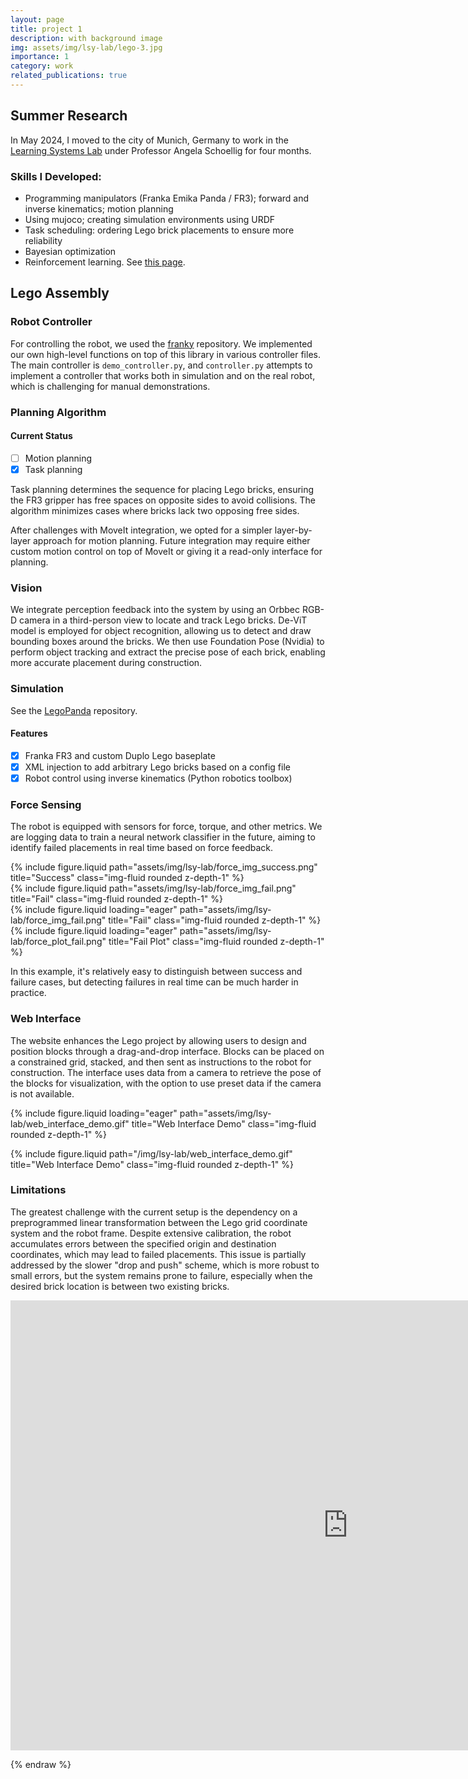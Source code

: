```yaml
---
layout: page
title: project 1
description: with background image
img: assets/img/lsy-lab/lego-3.jpg
importance: 1
category: work
related_publications: true
---
```



## Summer Research

In May 2024, I moved to the city of Munich, Germany to work in the [Learning Systems Lab](https://www.dynsyslab.org/research/) under Professor Angela Schoellig for four months.

### Skills I Developed:

- Programming manipulators (Franka Emika Panda / FR3); forward and inverse kinematics; motion planning
- Using mujoco; creating simulation environments using URDF
- Task scheduling: ordering Lego brick placements to ensure more reliability
- Bayesian optimization
- Reinforcement learning. See [this page](/projects/lsy-rl).

## Lego Assembly

### Robot Controller
For controlling the robot, we used the [franky](https://github.com/TimSchneider42/franky) repository. We implemented our own high-level functions on top of this library in various controller files. The main controller is `demo_controller.py`, and `controller.py` attempts to implement a controller that works both in simulation and on the real robot, which is challenging for manual demonstrations.

### Planning Algorithm

#### Current Status

- [ ] Motion planning
- [x] Task planning

Task planning determines the sequence for placing Lego bricks, ensuring the FR3 gripper has free spaces on opposite sides to avoid collisions. The algorithm minimizes cases where bricks lack two opposing free sides.

After challenges with MoveIt integration, we opted for a simpler layer-by-layer approach for motion planning. Future integration may require either custom motion control on top of MoveIt or giving it a read-only interface for planning.

### Vision

We integrate perception feedback into the system by using an Orbbec RGB-D camera in a third-person view to locate and track Lego bricks. De-ViT model is employed for object recognition, allowing us to detect and draw bounding boxes around the bricks. We then use Foundation Pose (Nvidia) to perform object tracking and extract the precise pose of each brick, enabling more accurate placement during construction.

### Simulation

See the [LegoPanda](https://github.com/eric-lefort/LegoPanda) repository.

#### Features

- [x] Franka FR3 and custom Duplo Lego baseplate
- [x] XML injection to add arbitrary Lego bricks based on a config file
- [x] Robot control using inverse kinematics (Python robotics toolbox)

### Force Sensing

The robot is equipped with sensors for force, torque, and other metrics. We are logging data to train a neural network classifier in the future, aiming to identify failed placements in real time based on force feedback.

<div class="row">
    <div class="col-sm-6">
        {% include figure.liquid path="assets/img/lsy-lab/force_img_success.png" title="Success" class="img-fluid rounded z-depth-1" %}
    </div>
    <div class="col-sm-6">
        {% include figure.liquid path="assets/img/lsy-lab/force_img_fail.png" title="Fail" class="img-fluid rounded z-depth-1" %}
    </div>
</div>

<div class="row">
    <div class="col-sm-6">
        {% include figure.liquid loading="eager" path="assets/img/lsy-lab/force_img_fail.png" title="Fail" class="img-fluid rounded z-depth-1" %}
    </div>
    <div class="col-sm-6">
        {% include figure.liquid loading="eager" path="assets/img/lsy-lab/force_plot_fail.png" title="Fail Plot" class="img-fluid rounded z-depth-1" %}
    </div>
</div>

In this example, it's relatively easy to distinguish between success and failure cases, but detecting failures in real time can be much harder in practice.

### Web Interface

The website enhances the Lego project by allowing users to design and position blocks through a drag-and-drop interface. Blocks can be placed on a constrained grid, stacked, and then sent as instructions to the robot for construction. The interface uses data from a camera to retrieve the pose of the blocks for visualization, with the option to use preset data if the camera is not available.

{% include figure.liquid loading="eager" path="assets/img/lsy-lab/web_interface_demo.gif" title="Web Interface Demo" class="img-fluid rounded z-depth-1" %}

{% include figure.liquid path="/img/lsy-lab/web_interface_demo.gif" title="Web Interface Demo" class="img-fluid rounded z-depth-1" %}


### Limitations

The greatest challenge with the current setup is the dependency on a preprogrammed linear transformation between the Lego grid coordinate system and the robot frame. Despite extensive calibration, the robot accumulates errors between the specified origin and destination coordinates, which may lead to failed placements. This issue is partially addressed by the slower "drop and push" scheme, which is more robust to small errors, but the system remains prone to failure, especially when the desired brick location is between two existing bricks.

<iframe width="1080" height="720" style="display: block; margin: auto;" src="https://www.youtube.com/embed/4ls3Hxa8JiY?si=bD9OYBjm8fH7tZRy" title="YouTube video player" frameborder="0" allow="accelerometer; autoplay; clipboard-write; encrypted-media; gyroscope; picture-in-picture; web-share" referrerpolicy="strict-origin-when-cross-origin" allowfullscreen></iframe>

{% endraw %}
